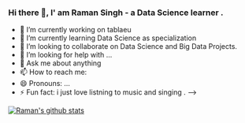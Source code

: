 ### Hi there 👋, I' am Raman Singh - a Data Science learner .



- 🔭 I’m currently working on tablaeu
- 🌱 I’m currently learning Data Science as specialization
- 👯 I’m looking to collaborate on Data Science and Big Data Projects.
- 🤔 I’m looking for help with ...
- 💬 Ask me about anything
- 📫 How to reach me: 
- 😄 Pronouns: ...
- ⚡ Fun fact: i just love listning to music and singing .
-->



[![Raman's github stats](https://github-readme-stats.vercel.app/api?username=ramansingh2)](https://github.com/anuraghazra/github-readme-stats)
